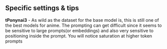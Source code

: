 ## Specific settings & tips

**tPonynai3** - As wild as the dataset for the base model is, this is still one of the best models for anime. The prompting can get difficult since it seems to be sensitive to large prompts(or embeddings) and also very sensitive to positioning inside the prompt. You will notice saturation at higher token prompts